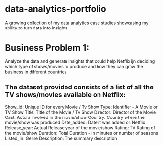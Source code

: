 # data-analytics-portfolio
A growing collection of my data analytics case studies showcasing my ability to turn data into insights.
# Business Problem 1:
Analyze the data and generate insights that could help Netflix ijn deciding which type of shows/movies to produce and how they can grow the business in different countries
## The dataset provided consists of a list of all the TV shows/movies available on Netflix:
Show_id: Unique ID for every Movie / Tv Show
Type: Identifier - A Movie or TV Show
Title: Title of the Movie / Tv Show
Director: Director of the Movie
Cast: Actors involved in the movie/show
Country: Country where the movie/show was produced
Date_added: Date it was added on Netflix
Release_year: Actual Release year of the movie/show
Rating: TV Rating of the movie/show
Duration: Total Duration - in minutes or number of seasons
Listed_in: Genre
Description: The summary description
